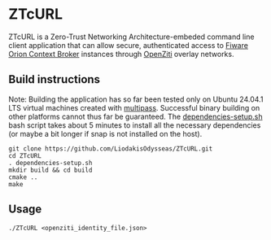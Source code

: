 # **ZTcURL**

ZTcURL is a Zero-Trust Networking Architecture-embeded command line client application that can allow secure, authenticated access to [Fiware Orion Context Broker](https://github.com/telefonicaid/fiware-orion) instances through [OpenZiti](https://openziti.io/) overlay networks.

## **Build instructions**

Note: Building the application has so far been tested only on Ubuntu 24.04.1 LTS virtual machines created with [multipass](https://multipass.run/). Successful binary building on other platforms cannot thus far be guaranteed. The [dependencies-setup.sh](https://github.com/LiodakisOdysseas/ZTcURL/blob/master/dependencies-setup.sh) bash script takes about 5 minutes to install all the necessary dependencies (or maybe a bit longer if snap is not installed on the host). 
```
git clone https://github.com/LiodakisOdysseas/ZTcURL.git
cd ZTcURL
. dependencies-setup.sh
mkdir build && cd build
cmake ..
make
```

## **Usage**
```
./ZTcURL <openziti_identity_file.json>
